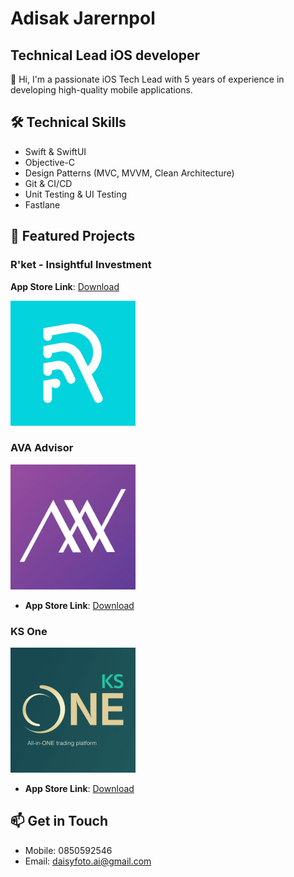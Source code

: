 # Adisak Jarernpol
## Technical Lead iOS developer

👋 Hi, I'm a passionate iOS Tech Lead with 5 years of experience in developing high-quality mobile applications.

## 🛠 Technical Skills
- Swift & SwiftUI
- Objective-C 
- Design Patterns (MVC, MVVM, Clean Architecture)
- Git & CI/CD
- Unit Testing & UI Testing
- Fastlane

## 📱 Featured Projects

### R'ket - Insightful Investment
**App Store Link**: [Download](https://apps.apple.com/th/app/rket-insightful-investment/id6445971302)

<img src="sources/rket.png" width="200">

### AVA Advisor
<img src="sources/ava.png" width="200">

- **App Store Link**: [Download](https://apps.apple.com/th/app/ava-advisor/id1204640737)

### KS One
<img src="sources/ksone.png" width="200">

- **App Store Link**: [Download](https://apps.apple.com/th/app/ks-one/id1605525381?l=th)

## 📫 Get in Touch
- Mobile: 0850592546
- Email: daisyfoto.ai@gmail.com
